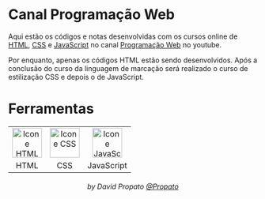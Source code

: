 # Canal Programação Web

Aqui estão os códigos e notas desenvolvidas com os cursos online de <a href="https://www.youtube.com/watch?v=nPEpaft1y1k&t=1593s">HTML<a>, <a href="https://www.youtube.com/watch?v=w1J6gY40yMo">CSS<a> e <a href="https://www.youtube.com/watch?v=McKNP3g6VBA">JavaScript<a> no canal <a href="https://www.youtube.com/@programacaoweb">Programação Web<a> no youtube.

Por enquanto, apenas os códigos HTML estão sendo desenvolvidos. Após a conclusão do curso da linguagem de marcação será realizado o curso de estilização CSS e depois o de JavaScript.

# Ferramentas

<table>
    <tr align="center">
        <td>
            <img alt="Icone HTML" title="HTML" height="60" src="https://user-images.githubusercontent.com/84464307/230533112-1c773f6c-adf6-4e78-9a51-e8a19282661b.svg">
        </td>
        <td>    
            <img alt="Icone CSS" title="CSS" height="60" src="https://user-images.githubusercontent.com/84464307/230533182-9d821f2f-d66b-49c6-8bb3-1e8aaea56d61.svg">
        </td>
        <td>
            <img alt="Icone JavaScript" title="JavaScript" height="60" src="https://user-images.githubusercontent.com/84464307/230533252-33286c2d-3291-4307-91f1-c5fe0719237b.svg">
        </td>
    </tr>
    <tr align="center">
        <td>
            HTML
        </td>
        <td>    
            CSS
        </td>
        <td>
            JavaScript
        </td>
    </tr>
</table>

<h6 align="center">by David Propato <a href="https://github.com/Propato">@Propato</a></h6>
